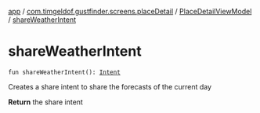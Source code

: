 [app](../../index.md) / [com.timgeldof.gustfinder.screens.placeDetail](../index.md) / [PlaceDetailViewModel](index.md) / [shareWeatherIntent](./share-weather-intent.md)

# shareWeatherIntent

`fun shareWeatherIntent(): `[`Intent`](https://developer.android.com/reference/android/content/Intent.html)

Creates a share intent to share the forecasts of the current day

**Return**
the share intent

